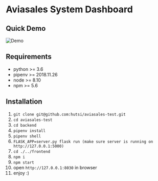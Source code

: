 # Aviasales System Dashboard

## Quick Demo
![Demo](https://github.com/hutsi/aviasales-test/blob/master/demo.gif)

## Requirements

- python >= 3.6
- pipenv >= 2018.11.26
- node >= 8.10
- npm >= 5.6

## Installation

1. `git clone git@github.com:hutsi/aviasales-test.git`
2. `cd aviasales-test`
3. `cd backend`
4. `pipenv install`
5. `pipenv shell`
6. `FLASK_APP=server.py flask run (make sure server is running on http://127.0.0.1:5000)`
7. `cd ./../frontend`
8. `npm i`
9. `npm start`
10. open `http://127.0.0.1:8030` in browser
11. enjoy :)

